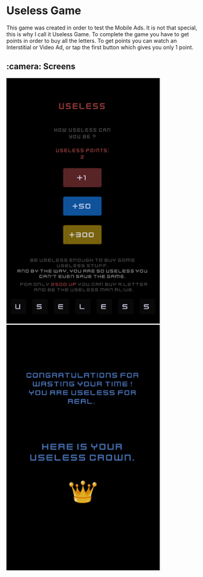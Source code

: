 # Useless Game

This game was created in order to test the Mobile Ads. It is not that special, this is why I call it Useless Game.
To complete the game you have to get points in order to buy all the letters. To get points you can watch an Interstitial or Video Ad, or tap the first button which gives you only 1 point.

<h2>:camera: Screens</h2>

<img src="https://github.com/sabauandrei98/unity3d/blob/master/Useless%20Game/Screens/1.png" height="640" width="400"> <img src="https://github.com/sabauandrei98/unity3d/blob/master/Useless%20Game/Screens/2.png" height="640" width="400">

